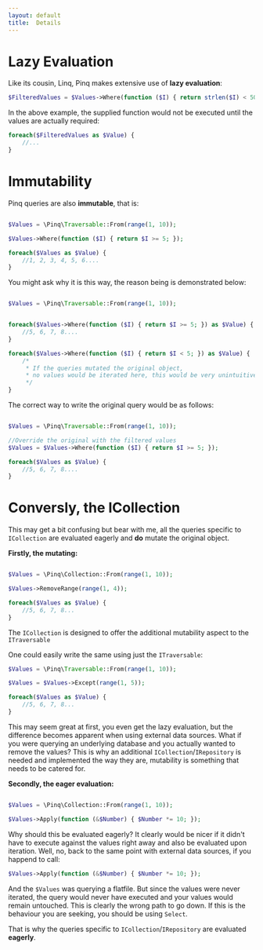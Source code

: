 ```yaml
---
layout: default
title:  Details
---
```


Lazy Evaluation 
==============

Like its cousin, Linq, Pinq makes extensive use of **lazy evaluation**:

```php
$FilteredValues = $Values->Where(function ($I) { return strlen($I) < 50; });
```

In the above example, the supplied function would not be executed until the values are actually
required:

```php
foreach($FilteredValues as $Value) {
    //...
}
```

Immutability
============

Pinq queries are also **immutable**, that is:

```php

$Values = \Pinq\Traversable::From(range(1, 10));

$Values->Where(function ($I) { return $I >= 5; });

foreach($Values as $Value) {
    //1, 2, 3, 4, 5, 6....
}

```

You might ask why it is this way, the reason being is demonstrated below:

```php

$Values = \Pinq\Traversable::From(range(1, 10));


foreach($Values->Where(function ($I) { return $I >= 5; }) as $Value) {
    //5, 6, 7, 8....
}

foreach($Values->Where(function ($I) { return $I < 5; }) as $Value) {
    /* 
     * If the queries mutated the original object,
     * no values would be iterated here, this would be very unintuitive and bug-prone
     */
}

```

The correct way to write the original query would be as follows:

```php

$Values = \Pinq\Traversable::From(range(1, 10));

//Override the original with the filtered values
$Values = $Values->Where(function ($I) { return $I >= 5; });

foreach($Values as $Value) {
    //5, 6, 7, 8....
}

```

Conversly, the ICollection
==========================

This may get a bit confusing but bear with me, all the queries specific to `ICollection`
are evaluated eagerly and **do** mutate the original object. 

**Firstly, the mutating:**

```php

$Values = \Pinq\Collection::From(range(1, 10));

$Values->RemoveRange(range(1, 4));

foreach($Values as $Value) {
    //5, 6, 7, 8...
}

```

The `ICollection` is designed to offer the additional mutability aspect to the `ITraversable`

One could easily write the same using just the `ITraversable`:

```php
$Values = \Pinq\Traversable::From(range(1, 10));

$Values = $Values->Except(range(1, 5));

foreach($Values as $Value) {
    //5, 6, 7, 8...
}
```

This may seem great at first, you even get the lazy evaluation,
but the difference becomes apparent when using external data sources.
What if you were querying an underlying database and you actually wanted
to remove the values? This is why an additional `ICollection`/`IRepository` 
is needed and implemented the way they are, mutability is something that 
needs to be catered for. 

**Secondly, the eager evaluation:**

```php

$Values = \Pinq\Collection::From(range(1, 10));

$Values->Apply(function (&$Number) { $Number *= 10; });

```

Why should this be evaluated eagerly? It clearly would be nicer if it didn't 
have to execute against the values right away and also be evaluated upon iteration.
Well, no, back to the same point with external data sources, if you happend to call:

```php
$Values->Apply(function (&$Number) { $Number *= 10; });
```

And the `$Values` was querying a flatfile. But since the values were never iterated, 
the query would never have executed and your values would remain untouched. This is
clearly the wrong path to go down. If this is the behaviour you are seeking, you 
should be using `Select`. 

That is why the queries specific to `ICollection`/`IRepository` are evaluated **eagerly**.